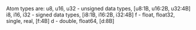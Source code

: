 

Atom types are:
u8, u16, u32 - unsigned data types, [u8:1B, u16:2B, u32:4B]
i8, i16, i32 - signed data types, [i8:1B, i16:2B, i32:4B]
f - float, float32, single, real, [f:4B]
d - double, float64, [d:8B]
